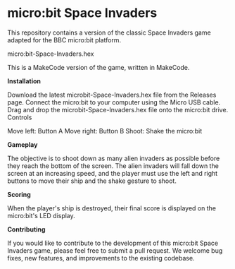 # micro:bit Space Invaders

This repository contains a version of the classic Space Invaders game adapted for the BBC micro:bit platform.

micro:bit-Space-Invaders.hex

This is a MakeCode version of the game, written in MakeCode.

**Installation**

Download the latest microbit-Space-Invaders.hex file from the Releases page.
Connect the micro:bit to your computer using the Micro USB cable.
Drag and drop the microbit-Space-Invaders.hex file onto the micro:bit drive.
Controls

Move left: Button A
Move right: Button B
Shoot: Shake the micro:bit

**Gameplay**

The objective is to shoot down as many alien invaders as possible before they reach the bottom of the screen. The alien invaders will fall down the screen at an increasing speed, and the player must use the left and right buttons to move their ship and the shake gesture to shoot.

**Scoring**

When the player's ship is destroyed, their final score is displayed on the micro:bit's LED display.

**Contributing**

If you would like to contribute to the development of this micro:bit Space Invaders game, please feel free to submit a pull request. We welcome bug fixes, new features, and improvements to the existing codebase.
